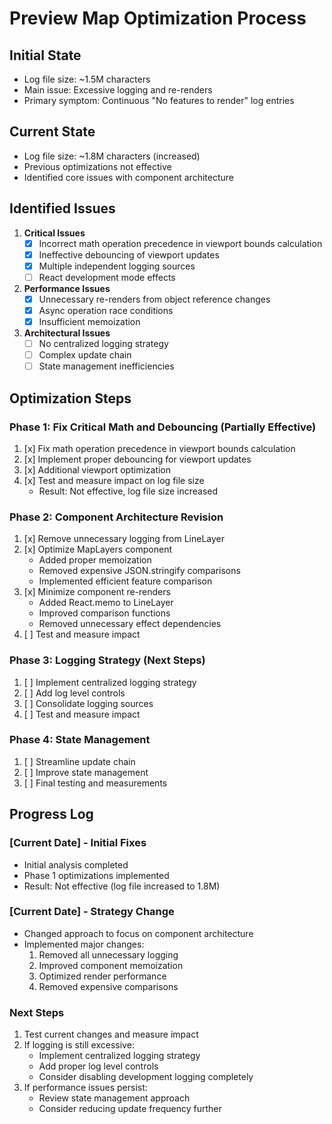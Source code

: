 # Preview Map Optimization Process

## Initial State
- Log file size: ~1.5M characters
- Main issue: Excessive logging and re-renders
- Primary symptom: Continuous "No features to render" log entries

## Current State
- Log file size: ~1.8M characters (increased)
- Previous optimizations not effective
- Identified core issues with component architecture

## Identified Issues
1. **Critical Issues**
   - [x] Incorrect math operation precedence in viewport bounds calculation
   - [x] Ineffective debouncing of viewport updates
   - [x] Multiple independent logging sources
   - [ ] React development mode effects

2. **Performance Issues**
   - [x] Unnecessary re-renders from object reference changes
   - [x] Async operation race conditions
   - [x] Insufficient memoization

3. **Architectural Issues**
   - [ ] No centralized logging strategy
   - [ ] Complex update chain
   - [ ] State management inefficiencies

## Optimization Steps

### Phase 1: Fix Critical Math and Debouncing (Partially Effective)
1. [x] Fix math operation precedence in viewport bounds calculation
2. [x] Implement proper debouncing for viewport updates
3. [x] Additional viewport optimization
4. [x] Test and measure impact on log file size
   - Result: Not effective, log file size increased

### Phase 2: Component Architecture Revision
1. [x] Remove unnecessary logging from LineLayer
2. [x] Optimize MapLayers component
   - Added proper memoization
   - Removed expensive JSON.stringify comparisons
   - Implemented efficient feature comparison
3. [x] Minimize component re-renders
   - Added React.memo to LineLayer
   - Improved comparison functions
   - Removed unnecessary effect dependencies
4. [ ] Test and measure impact

### Phase 3: Logging Strategy (Next Steps)
1. [ ] Implement centralized logging strategy
2. [ ] Add log level controls
3. [ ] Consolidate logging sources
4. [ ] Test and measure impact

### Phase 4: State Management
1. [ ] Streamline update chain
2. [ ] Improve state management
3. [ ] Final testing and measurements

## Progress Log

### [Current Date] - Initial Fixes
- Initial analysis completed
- Phase 1 optimizations implemented
- Result: Not effective (log file increased to 1.8M)

### [Current Date] - Strategy Change
- Changed approach to focus on component architecture
- Implemented major changes:
  1. Removed all unnecessary logging
  2. Improved component memoization
  3. Optimized render performance
  4. Removed expensive comparisons

### Next Steps
1. Test current changes and measure impact
2. If logging is still excessive:
   - Implement centralized logging strategy
   - Add proper log level controls
   - Consider disabling development logging completely
3. If performance issues persist:
   - Review state management approach
   - Consider reducing update frequency further 